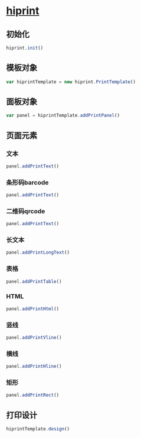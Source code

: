 # [hiprint](http://hiprint.io/)

## 初始化

```js
hiprint.init()
```

## 模板对象

```js
var hiprintTemplate = new hiprint.PrintTemplate()
```

## 面板对象

```js
var panel = hiprintTemplate.addPrintPanel()
```

## 页面元素

### 文本

```js
panel.addPrintText()
```

### 条形码barcode

```js
panel.addPrintText()
```

### 二维码qrcode

```js
panel.addPrintText()
```

### 长文本

```js
panel.addPrintLongText()
```

### 表格

```js
panel.addPrintTable()
```

### HTML

```js
panel.addPrintHtml()
```

### 竖线

```js
panel.addPrintVline()
```

### 横线

```js
panel.addPrintHline()
```

### 矩形

```js
panel.addPrintRect()
```

## 打印设计

```js
hiprintTemplate.design()
```
